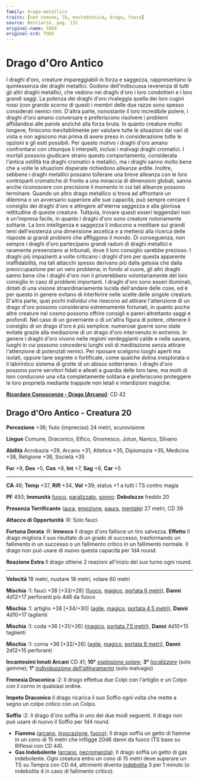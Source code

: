```yaml
---
family: drago-metallico
traits: [non comune, lb, mastodontica, drago, fuoco]
source: Bestiario, pag. 131
original-name: TODO
original-srd: TODO
---
```


# Drago d'Oro Antico

I draghi d'oro, creature impareggiabili in forza e saggezza, rappresentano la
quintessenza dei draghi metallici. Godono dell'indiscussa reverenza di tutti gli
altri draghi metallici, che vedono nei draghi d'oro i loro condottieri e i loro
grandi saggi. La potenza dei draghi d'oro rivaleggia quella dei loro cugini
rossi (con grande scorno di questi i membri delle due razze sono spesso
considerati nemici rimi. D'altra parte, nonostante il loro incredibile potere, i
draghi d'oro amano conversare e preferiscono risolvere i problemi affidandosi
alle parole anziché alla forza bruta. In quanto creature molto longeve,
finiscono inevitabilmente per valutare tutte le situazioni dai vari di vista e
non agiscono mai prima di avere preso in considerazione tutte le opzioni e gli
esiti possibili. Per questo motivo i draghi d'oro amano confrontarsi con
chiunque li interpelli, inclusi i malvagi draghi cromatici. I mortali possono
giudicare strano questo comportamento, considerata l'antica ostilità tra draghi
cromatici e metallici, ma i draghi sanno molto bene che a volte le situazioni
disperate richiedono alleanze ardite. Inoltre, sebbene i draghi metallici
possano tollerare una breve alleanza con le loro controparti cromatiche di
fronte a una minaccia di dimensioni globali, sanno anche riconoscere con
precisione il momento in cui tali alleanze possono terminare. Quando un altro
drago metallico si trova ad affrontare un dilemma o un avversario superiore alle
sue capacità, può sempre cercare il consiglio dei draghi d'oro e attingere
all'eterna saggezza e alla gloriosa rettitudine di queste creature. Tuttavia,
trovare questi esseri leggendari non è un'impresa facile, in quanto i draghi
d'oro sono creature notoriamente solitarie. La loro intelligenza e saggezza li
inducono a meditare sui grandi temi dell'esistenza una dimensione ascetica e a
mettersi alla ricerca delle risposte ai grandi problemi che affliggono il mondo.
Di conseguenza, non sempre i draghi d'oro partecipano grandi raduni di draghi
metallici e raramente presenziano ai tribunali, dove il loro consiglio sarebbe
prezioso. I draghi più impazienti a volte criticano i draghi d'oro per questa
apparente inaffidabilità, ma tali attacchi spesso derivano più dalla gelosia che
dalla preoccupazione per un vero problema; in fondo al cuore, gli altri draghi
sanno bene che i draghi d'oro non li priverebbero volontariamente del loro
consiglio in caso di problemi importanti. I draghi d'oro sono esseri illuminati,
dotati di una visione straordinariamente lucida dell'andare delle cose, ed è per
questo in genere evitano di interferire nelle scelte delle singole creature.
D'altra parte, quei pochi individui che riescono ad attirare l'attenzione di un
drago d'oro possono considerarsi estremamente fortunati, in quanto poche altre
creature nel cosmo possono offrire consigli e pareri altrettanto saggi e
profondi. Nel caso di un governante o di un'altra figura di potere, ottenere il
consiglio di un drago d'oro è più semplice: numerose guerre sono state evitate
grazie alla mediazione di un drago d'oro intervenuto in extremis. In genere i
draghi d'oro vivono nelle regioni verdeggianti calde e nelle savane, luoghi in
cui possono concedersi lunghi voli di meditazione senza attirare l'attenzione di
potenziali nemici. Per riposare scelgono luoghi aperti ma isolati, oppure tane
segrete o fortificate, come qualche dolina inesplorata o il labirintico sistema
di grotte di un abisso sotterraneo. I draghi d'oro possono porre servitori
fidati e alleati a guardia delle loro tane, ma molti di loro conducono una vita
completamente solitaria e preferiscono proteggere le loro proprietà mediante
trappole non letali e interdizioni magiche.

**[Ricordare Conoscenze - Drago (Arcano)](/azioni/ricordare-conoscenze)**: CD 42

## Drago d'Oro Antico - Creatura 20

**Percezione** +36; fiuto (impreciso) 24 metri, scurovisione

**Lingue** Comune, Draconico, Elfico, Gnomesco, Jotun, Nanico, Silvano

**Abilità** Acrobazia +29, Arcano +31, Atletica +35, Diplomazia +35, Medicina
+36, Religione +36, Società +35

**For** +9, **Des** +5, **Cos** +8, **Int** +7, **Sag** +8, **Car** +5

---

**CA** 46; **Temp** +37, **Rifl** +34, **Vol** +39; status +1 a tutti i TS
contro magia

**PF** 450; **Immunità** [fuoco](/tratti/fuoco),
[paralizzato](/condizioni/paralizzato), [sonno](/tratti/sonno): **Debolezze**
freddo 20

**Presenza Terrificante** ([aura](/tratti/aura), [emozione](/tratti/emozione),
[paura](/tratti/paura), [mentale](/tratti/mentale)) 27 metri, CD 39

**Attacco di Opportunità** :R: Solo fauci.

**Fortuna Dorata** :R: **Innesco** Il drago d'oro fallisce un tiro salvezza.
**Effetto** Il drago migliora il suo risultato di un grado di successo,
trasformando un fallimento in un successo o un fallimento critico in un
fallimento normale. Il drago non può usare di nuovo questa capacità per 1d4
round.

**Reazione Extra** Il drago ottiene 2 reazioni all'inizio del suo turno ogni
round.

---

**Velocità** 18 metri, nuotare 18 metri, volare 60 metri

**Mischia** :1: fauci +38 \[+33/+28] ([fuoco](/tratti/fuoco),
[magico](/tratti/magico), [portata 6 metri](/tratti/portata)), **Danni** 4d12+17
perforanti più 4d6 da fuoco

**Mischia** :1: artiglio +38 \[+34/+30] ([agile](/tratti/agile),
[magico](/tratti/magico), [portata 4,5 metri](/tratti/portata)), **Danni**
4d10+17 taglienti

**Mischia** :1: coda +36 \[+31/+26] ([magico](/tratti/magico),
[portata 7,5 metri](/tratti/portata)), **Danni** 4d10+15 taglienti

**Mischia** :1: corna +36 \[+32/+28] ([agile](/tratti/agile),
[magico](/tratti/magico), [portata 6 metri](/tratti/portata)), **Danni** 2d12+15
perforanti

**Incantesimi Innati Arcani** CD 41; **10°**
_[esplosione solare](/incantesimi/esplosione-solare)_; **3°**
_[localizzare](/incantesimi/localizzare)_ (solo gemme); **1°**
_[individuazione dell'allineamento](/incantesimi/individuazione-dellallineamento)_
(solo malvagio)

**Frenesia Draconica** :2: Il drago effettua due Colpi con l'artiglio e un Colpo
con il corno in qualsiasi ordine.

**Impeto Draconico** Il drago ricarica il suo Soffio ogni volta che mette a
segno un colpo critico con un Colpo.

**Soffio** :2: Il drago d'oro soffia in uno dei due modi seguenti. Il drago non
può usare di nuovo il Soffio per 1d4 round.

- **Fiamma** ([arcano](/tratti/arcano), [invocazione](/tratti/invocazione),
  [fuoco](/tratti/fuoco)); Il drago soffia un getto di fiamme in un cono di 15
  metri che infligge 20d6 danni da fuoco (TS base su Riflessi con CD 44).
- **Gas Indebolente** ([arcano](/tratti/arcano),
  [necromanzia](/tratti/necromanzia)); Il drago soffia un getto di gas
  indebolente. Ogni creatura entro un cono di 15 metri deve superare un TS su
  Tempra con CD 44, altrimenti diventa [indebolita](/condizioni/indebolito) 3
  per 1 minuto (o indebolita 4 in caso di fallimento critico).
